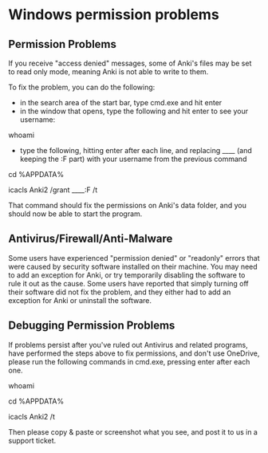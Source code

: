 # Windows permission problems

<!-- toc -->

## Permission Problems

If you receive "access denied" messages, some of Anki's files may be set to read only mode, meaning Anki is not able to write to them.

To fix the problem, you can do the following:

- in the search area of the start bar, type cmd.exe and hit enter
- in the window that opens, type the following and hit enter to see your username:

whoami

- type the following, hitting enter after each line, and replacing ____ (and keeping the :F part) with your username from the previous command

cd %APPDATA%

icacls Anki2 /grant ____:F /t

That command should fix the permissions on Anki's data folder, and you should now be able to start the program.

## Antivirus/Firewall/Anti-Malware

Some users have experienced "permission denied" or "readonly" errors that were caused by security software installed on their machine. You may need to add an exception for Anki, or try temporarily disabling the software to rule it out as the cause. Some users have reported that simply turning off their software did not fix the problem, and they either had to add an exception for Anki or uninstall the software.

## Debugging Permission Problems

If problems persist after you've ruled out Antivirus and related programs, have performed the steps above to fix permissions, and don't use OneDrive, please run the following commands in cmd.exe, pressing enter after each one.

whoami

cd %APPDATA%

icacls Anki2 /t

Then please copy & paste or screenshot what you see, and post it to us in a support ticket.
